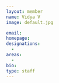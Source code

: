 ```yaml
---
layout: member
name: Vidya V
image: default.jpg

email: 
homepage: 
designations: 
  - 
areas:
  - 
bio: 
type: staff
---
```

